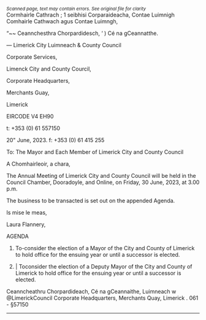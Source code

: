 *<small>Scanned page, text may contain errors. See original file for clarity</small>*  
Cormhairle Cathrach ; 1 seibhisi Corparaideacha,
Contae Luimnigh Comhairle Cathwach agus Contae Luimngh,

“~~ Ceannchesthra Chorpardidesch,
‘ ) Cé na gCeannatthe.

— Limerick City Luimneach
& County Council

Corporate Services,

Limenck City and County Courcil,

Corporate Headquarters,

Merchants Guay,

Limerick

EIRCODE V4 EH90

t: +353 (0) 61 557150

20" June, 2023. f: +353 (0) 61 415 255

To: The Mayor and Each Member of Limerick City and County Council

A Chomhairleoir, a chara,

The Annual Meeting of Limerick City and County Council will be held in the Council Chamber,
Dooradoyle, and Online, on Friday, 30 June, 2023, at 3.00 p.m.

The business to be transacted is set out on the appended Agenda.

Is mise le meas,

Laura Flannery,

AGENDA

1. To-consider the election of a Mayor of the City and County of Limerick to hold office
for the ensuing year or until a successor is elected.

2. | Toconsider the election of a Deputy Mayor of the City and County of Limerick to hold
office for the ensuing year or until a successor is elected.

Ceanncheathru Chorpardideach, Cé na gCeannaithe, Luimneach w @LimerickCouncil
Corporate Headquarters, Merchants Quay, Limerick \. 061 - §57150

---
